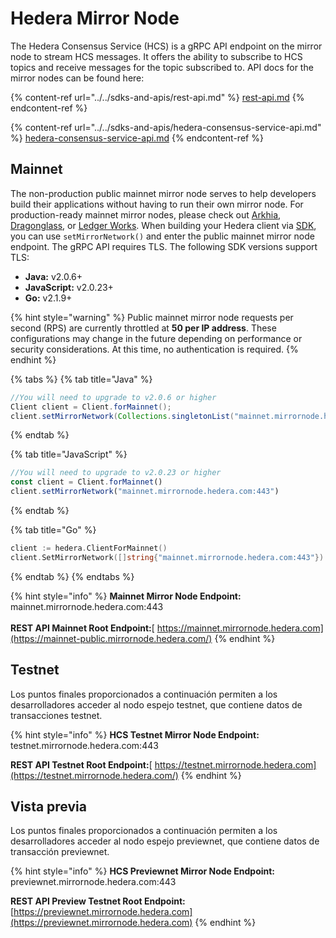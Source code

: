 # Hedera Mirror Node

The Hedera Consensus Service (HCS) is a gRPC API endpoint on the mirror node to stream HCS messages. It offers the ability to subscribe to HCS topics and receive messages for the topic subscribed to. API docs for the mirror nodes can be found here:

{% content-ref url="../../sdks-and-apis/rest-api.md" %}
[rest-api.md](../../sdks-and-apis/rest-api.md)
{% endcontent-ref %}

{% content-ref url="../../sdks-and-apis/hedera-consensus-service-api.md" %}
[hedera-consensus-service-api.md](../../sdks-and-apis/hedera-consensus-service-api.md)
{% endcontent-ref %}

## Mainnet

The non-production public mainnet mirror node serves to help developers build their applications without having to run their own mirror node. For production-ready mainnet mirror nodes, please check out [Arkhia](https://www.arkhia.io/), [Dragonglass](https://dragonglass.me/), or [Ledger Works](http://lworks.io/). When building your Hedera client via [SDK](../../sdks-and-apis/sdks/), you can use `setMirrorNetwork()` and enter the public mainnet mirror node endpoint. The gRPC API requires TLS. The following SDK versions support TLS:

- **Java:** v2.0.6+
- **JavaScript:** v2.0.23+
- **Go:** v2.1.9+

{% hint style="warning" %}
Public mainnet mirror node requests per second (RPS) are currently throttled at **50 per IP address**. These configurations may change in the future depending on performance or security considerations. At this time, no authentication is required.
{% endhint %}

{% tabs %}
{% tab title="Java" %}

```java
//You will need to upgrade to v2.0.6 or higher
Client client = Client.forMainnet();
client.setMirrorNetwork(Collections.singletonList("mainnet.mirrornode.hedera.com:443"))
```

{% endtab %}

{% tab title="JavaScript" %}

```javascript
//You will need to upgrade to v2.0.23 or higher
const client = Client.forMainnet()
client.setMirrorNetwork("mainnet.mirrornode.hedera.com:443")
```

{% endtab %}

{% tab title="Go" %}

```go
client := hedera.ClientForMainnet()
client.SetMirrorNetwork([]string{"mainnet.mirrornode.hedera.com:443"})
```

{% endtab %}
{% endtabs %}

{% hint style="info" %}
**Mainnet Mirror Node Endpoint:** mainnet.mirrornode.hedera.com:443\
\
**REST API Mainnet Root Endpoint:**[ https://mainnet.mirrornode.hedera.com](https://mainnet-public.mirrornode.hedera.com/)
{% endhint %}

## Testnet

Los puntos finales proporcionados a continuación permiten a los desarrolladores acceder al nodo espejo testnet, que contiene datos de transacciones testnet.

{% hint style="info" %}
**HCS Testnet Mirror Node Endpoint:** testnet.mirrornode.hedera.com:443

**REST API Testnet Root Endpoint:**[ https://testnet.mirrornode.hedera.com](https://testnet.mirrornode.hedera.com/)
{% endhint %}

## Vista previa

Los puntos finales proporcionados a continuación permiten a los desarrolladores acceder al nodo espejo previewnet, que contiene datos de transacción previewnet.

{% hint style="info" %}
**HCS Previewnet Mirror Node Endpoint:** previewnet.mirrornode.hedera.com:443

**REST API Preview Testnet Root Endpoint:** [https://previewnet.mirrornode.hedera.com](https://previewnet.mirrornode.hedera.com)
{% endhint %}
